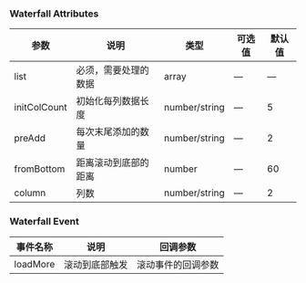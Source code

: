 ### Waterfall  Attributes

| 参数         | 说明                 | 类型          | 可选值 | 默认值 |
| ------------ | -------------------- | ------------- | ------ | ------ |
| list         | 必须，需要处理的数据 | array         | —      | —      |
| initColCount | 初始化每列数据长度   | number/string | —      | 5      |
| preAdd       | 每次末尾添加的数量   | number/string | —      | 2      |
| fromBottom   | 距离滚动到底部的距离 | number        | —      | 60     |
| column       | 列数                 | number/string | —      | 2      |

### Waterfall  Event

| 事件名称 | 说明           | 回调参数           |
| -------- | -------------- | ------------------ |
| loadMore | 滚动到底部触发 | 滚动事件的回调参数 |

